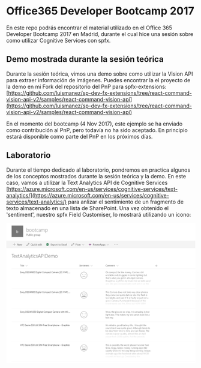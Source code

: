 # Office365 Developer Bootcamp 2017

En este repo podrás encontrar el material utilizado en el Office 365 Developer Bootcamp 2017 en Madrid, durante el cual hice una sesión sobre como utilizar Cognitive Services con spfx.

## Demo mostrada durante la sesión teórica
Durante la sesión teórica, vimos una demo sobre como utilizar la Vision API para extraer información de imágenes. Puedes encontrar la el proyecto de la demo en mi Fork del repositorio del PnP para spfx-extensions: [https://github.com/luismanez/sp-dev-fx-extensions/tree/react-command-vision-api-v2/samples/react-command-vision-api](https://github.com/luismanez/sp-dev-fx-extensions/tree/react-command-vision-api-v2/samples/react-command-vision-api)

En el momento del bootcamp (4 Nov 2017), este ejemplo se ha enviado como contribución al PnP, pero todavía no ha sido aceptado. En principio estará disponible como parte del PnP en los próximos días.

## Laboratorio
Durante el tiempo dedicado al laboratorio, pondremos en practica algunos de los conceptos mostrados durante la sesión teórica y la demo. 
En este caso, vamos a utilizar la Text Analytics API de Cognitive Services [https://azure.microsoft.com/en-us/services/cognitive-services/text-analytics/](https://azure.microsoft.com/en-us/services/cognitive-services/text-analytics/) para anlizar el sentimiento de un fragmento de texto almacenado en una lista de SharePoint.
Una vez obtenido el 'sentiment', nuestro spfx Field Customiser, lo mostrará utilizando un icono:

![demo](./assets/react-text-api-field-customiser.png)